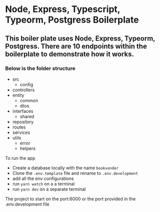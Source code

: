 # Node, Express, Typescript, Typeorm, Postgress Boilerplate

## This boiler plate uses Node, Express, Typeorm, Postgress. There are 10 endpoints within the boilerplate to demonstrate how it works.

### Below is the folder structure

- src
  - config
- controllers
- entity
  - common
  - dtos
- interfaces
  - shared
- repository
- routes
- services
- utils
  - error
  - helpers

To run the app

- Create a database locally with the name `bookvender`
- Clone the `.env.template` file and rename to `.env.development`
- add all the env configurations
- run `yarn watch` on a a terminal
- run `yarn dev` on a separate terminal

The project to start on the port:6000 or the port provided in the .env.development file
